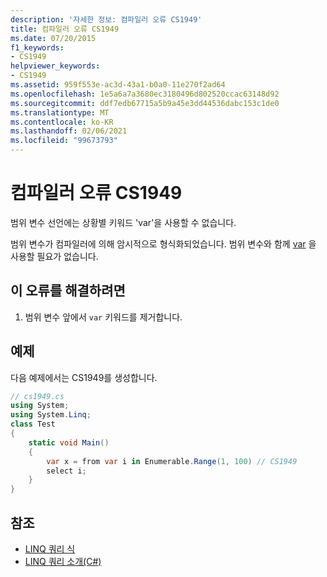 ```yaml
---
description: '자세한 정보: 컴파일러 오류 CS1949'
title: 컴파일러 오류 CS1949
ms.date: 07/20/2015
f1_keywords:
- CS1949
helpviewer_keywords:
- CS1949
ms.assetid: 959f553e-ac3d-43a1-b0a0-11e270f2ad64
ms.openlocfilehash: 1e5a6a7a3680ec3180496d802520ccac63148d92
ms.sourcegitcommit: ddf7edb67715a5b9a45e3dd44536dabc153c1de0
ms.translationtype: MT
ms.contentlocale: ko-KR
ms.lasthandoff: 02/06/2021
ms.locfileid: "99673793"
---
```

# <a name="compiler-error-cs1949"></a>컴파일러 오류 CS1949

범위 변수 선언에는 상황별 키워드 'var'을 사용할 수 없습니다.  
  
 범위 변수가 컴파일러에 의해 암시적으로 형식화되었습니다. 범위 변수와 함께 [var](../language-reference/keywords/var.md) 을 사용할 필요가 없습니다.  
  
## <a name="to-correct-this-error"></a>이 오류를 해결하려면  
  
1. 범위 변수 앞에서 `var` 키워드를 제거합니다.  
  
## <a name="example"></a>예제  

 다음 예제에서는 CS1949를 생성합니다.  
  
```csharp  
// cs1949.cs  
using System;  
using System.Linq;  
class Test  
{  
    static void Main()  
    {  
        var x = from var i in Enumerable.Range(1, 100) // CS1949  
        select i;  
    }  
}  
```  
  
## <a name="see-also"></a>참조

- [LINQ 쿼리 식](../linq/index.md)
- [LINQ 쿼리 소개(C#)](../programming-guide/concepts/linq/introduction-to-linq-queries.md)
